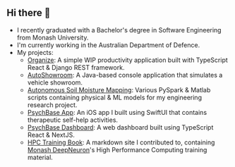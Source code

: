 ## Hi there 👋

- I recently graduated with a Bachelor's degree in Software Engineering from Monash University.
- I'm currently working in the Australian Department of Defence.
- My projects:
  - [Organize](https://github.com/linton2000/Organize): A simple WIP productivity application built with TypeScript React & Django REST framework.
  - [AutoShowroom](https://github.com/linton2000/AutoShowroom_Console_App): A Java-based console application that simulates a vehicle showroom.
  - [Autonomous Soil Moisture Mapping](https://github.com/linton2000/Autonomous-Soil-Moisture-Mapping): Various PySpark & Matlab scripts containing physical & ML models for my engineering research project.
  - [PsychBase App](https://github.com/Sparrow-HealthTech/ios-app): An iOS app I built using SwiftUI that contains therapeutic self-help activities.
  - [PsychBase Dashboard](https://github.com/Sparrow-HealthTech/dashboard-frontend): A web dashboard built using TypeScript React & NextJS.
  - [HPC Training Book](https://github.com/MonashDeepNeuron/HPC-Training): A markdown site I contributed to, containing [Monash DeepNeuron](https://deepneuron.org/)'s High Performance Computing training material.
